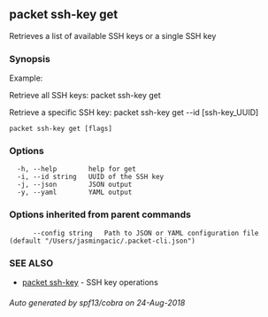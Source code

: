 ## packet ssh-key get

Retrieves a list of available SSH keys or a single SSH key

### Synopsis

Example:

Retrieve all SSH keys: 
packet ssh-key get
  
Retrieve a specific SSH key:
packet ssh-key get --id [ssh-key_UUID] 



```
packet ssh-key get [flags]
```

### Options

```
  -h, --help        help for get
  -i, --id string   UUID of the SSH key
  -j, --json        JSON output
  -y, --yaml        YAML output
```

### Options inherited from parent commands

```
      --config string   Path to JSON or YAML configuration file (default "/Users/jasmingacic/.packet-cli.json")
```

### SEE ALSO

* [packet ssh-key](packet_ssh-key.md)	 - SSH key operations

###### Auto generated by spf13/cobra on 24-Aug-2018
